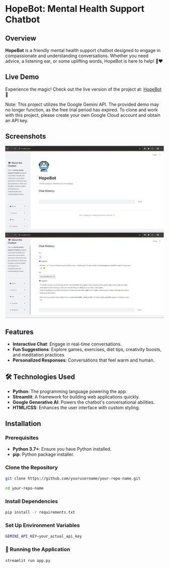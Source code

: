 #  HopeBot: Mental Health Support Chatbot 

## Overview
**HopeBot** is a friendly mental health support chatbot designed to engage in compassionate and understanding conversations. Whether you need advice, a listening ear, or some uplifting words, HopeBot is here to help! 💬❤️

##  Live Demo
Experience the magic! Check out the live version of the project at: [HopeBot](https://hopebot.streamlit.app/) 🤖

Note: This project utilizes the Google Gemini API. The provided demo may no longer function, as the free trial period has expired. To clone and work with this project, please create your own Google Cloud account and obtain an API key.

## Screenshots
![Home Screen](images/main-page.png)
![Chat Interface](images/chat-page.png)

## Features
-  **Interactive Chat**: Engage in real-time conversations.
-  **Fun Suggestions**: Explore games, exercises, diet tips, creativity boosts, and meditation practices.
-  **Personalized Responses**: Conversations that feel warm and human.

## 🛠 Technologies Used
- **Python**: The programming language powering the app.
- **Streamlit**: A framework for building web applications quickly.
- **Google Generative AI**: Powers the chatbot's conversational abilities.
- **HTML/CSS**: Enhances the user interface with custom styling.

##  Installation

### Prerequisites
- **Python 3.7+**: Ensure you have Python installed.
- **pip**: Python package installer.

### Clone the Repository
```bash
git clone https://github.com/yourusername/your-repo-name.git
```
```bash
cd your-repo-name
```
### Install Dependencies
```bash
pip install -r requirements.txt
```
### Set Up Environment Variables
```bash
GEMINI_API_KEY=your_actual_api_key
```
### 🏃 Running the Application
```bash
streamlit run app.py
```
